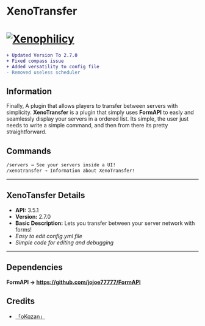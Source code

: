# XenoTransfer
# [![Xenophilicy](https://i.imgur.com/4Hcu5Ms.png)]()

```diff
+ Updated Version To 2.7.0
+ Fixed compass issue
+ Added versatility to config file
- Removed useless scheduler
```
## Information
Finally, A plugin that allows players to transfer between servers with simplicity.
**XenoTransfer** is a plugin that simply uses **FormAPI** to easly and seamlessly display your servers in a ordered list. Its simple, the user just needs to write a simple command, and then from there its pretty straightforward.

## Commands
```diff
/servers → See your servers inside a UI!
/xenotransfer → Information about XenoTransfer!
```
***

## XenoTansfer Details
* **API:** 3.5.1
* **Version:** 2.7.0
* **Basic Description:** Lets you transfer between your server network with forms!
* *Easy to edit config.yml file*
* *Simple code for editing and debugging*
***

## Dependencies
**FormAPI →  https://github.com/jojoe77777/FormAPI**

## Credits
* [「oKqzan」](https://github.com/oKqzan/)
